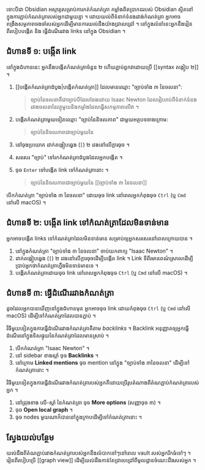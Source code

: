 ទោះបីជា Obsidian អស្ចារ្យសម្រាប់ការកត់កំណត់ត្រា កម្លាំងពិតប្រាកដរបស់ Obsidian ស្ថិតនៅក្នុងការភ្ជាប់កំណត់ត្រារបស់អ្នកជាមួយគ្នា ។​ ដោយយល់ពីទំនាក់ទំនងរវាង់កំណត់ត្រា អ្នកអាចពង្រឹងសម្ថភាពចងចាំរបស់អ្នកដើម្បីមានការយល់ដឹងយ៉ាងជ្រាលជ្រៅ ។ នៅក្នុងលំនាំនេះអ្នកនឹងរៀនពីរបៀបបង្កើត និង ធ្វើដំណើររវាង links នៅក្នុង Obsidian ។

## ជំហានទី ១: បង្កើត link

នៅក្នុងជំហាននេះ អ្នកនឹងបង្កើតកំណត់ត្រាចំនួន ២​ ហើយភ្ជាប់ពួកវាដោយប្រើ \[\[syntax តង្កៀប ២\]\] ។

1. [[បង្កើតកំណត់ត្រាដំបូង|បង្កើតកំណត់ត្រា]] ដែលមានឈ្មោះ "ច្បាប់ទាំង ៣​ នៃចលនា":

   > ច្បាប់នៃចលនាគឺជាច្បាប់បីដែលចែងដោយ Isaac Newton ដែលរៀបរាប់ពីទំនាក់ទំនងរវាងចលនានៃវត្ថុមួយនិងកម្លាំងដែលធ្វើសកម្មភាពលើវា ។

2. បង្កើតកំណត់ត្រាមួយទៀតឈ្មោះ "ច្បាប់នៃនិចលភាព" ជាមួយអត្ថបទចាងក្រោម:

   > ច្បាប់នៃនិចលភាពជាច្បាប់មួយនៃ

3. នៅចុងប្រយោគ ដាក់តង្កៀបឆ្វេង (`[`) ២ ដងនៅលើក្តារចុច ។
4. សរសេរ "ច្បាប់" ទៅរកកំណត់ត្រាដំបូងដែលអ្នកបង្កើត ។
5. ចុច `Enter` ទៅបង្កើត link ទៅកំណត់ត្រានោះ ។

   > ច្បាប់នៃនិចលភាពជាច្បាប់មួយនៃ \[\[ច្បាប់ទាំង ៣​ នៃចលនា\]\]

បើកកំណត់ត្រា "ច្បាប់ទាំង ៣​ នៃចលនា" ដោយចុច link នៅពេលអ្នកកំពុងចុច `Ctrl` (ឬ `Cmd` នៅលើ macOS) ។

## ជំហានទី ២: បង្កើត link ទៅកំណត់ត្រាដែលមិនទាន់មាន

អ្នកអាចបង្កើត links ទៅកំណត់ត្រាដែលមិនទាន់មាន​ សម្រាប់ឲ្យអ្នកសរសេរនៅពេលក្រោយបាន ។

1. នៅក្នុងកំណត់ត្រា "ច្បាប់ទាំង ៣​ នៃចលនា" ចាប់យកពាក្យ "Isaac Newton" ។
2. ដាក់តង្កៀបឆ្វេង (`[`) ២ ដង​នៅលើក្តារចុចដើម្បីបង្កើត link ។ Link ទីពីរមានពណ៌ស្រាលដើម្បីប្រាប់អ្នកថាកំណត់ត្រាហ្នឹងមិនទាន់មានទេ ។
3. បង្កើតកំណត់ត្រាដោយចុច link នៅពេលអ្នកកំពុងចុច `Ctrl` (ឬ `Cmd` នៅលើ macOS) ។

## ជំហានទី ៣: ធ្វើដំំណើររវាងកំណត់ត្រា

ដូចដែលអ្នកបានឃើញនៅក្នុងជំហានមុន អ្នកអាចចុច link ដោយកំពុងចុច `Ctrl` (ឬ `Cmd` នៅលើ macOS) ដើម្បីទៅកំណត់ត្រាដែលបានភ្ជាប់ ។

វិធីមួយទៀតក្នុងការធ្វើដំណើររវាងកំណត់ត្រាគឺតាម _backlinks_ ។ Backlink អនុញ្ញាតឲ្យអ្នកធ្វើដំណើរនៅក្នុងទិសផ្ទុយនៃកំណត់ត្រាដែលមានស្រាប់ ។

1. បើកកំណត់ត្រា "Isaac Newton" ។
2. នៅ sidebar ខាងស្តាំ ចុច **Backlinks** ។
3. នៅក្រោម **Linked mentions** ចុច mention នៅក្នុង "ច្បាប់ទាំង ៣​ នៃចលនា" ដើម្បីទៅកំណត់ត្រានោះ ។

វិធីមួយទៀតក្នុងការធ្វើដំណើររវាងកំណត់ត្រារបស់អ្នកគឺដោយប្រើរូបតំណាងពីតំណភ្ជាប់កំណត់ត្រារបស់អ្នក ។

1. នៅជ្រុងខាង លើ-ស្តាំ នៃកំណត់ត្រា ចុច **More options** (សញ្ញាចុច ៣) ។
2. ចុច **Open local graph** ។
3. ចុច nodes​ មួយណាក៏បាននៅក្នុងក្រាបដើម្បីទៅកំណត់ត្រានោះ ។

## ស្វែងយល់បន្ថែម

យល់ដឹងពីតំណភ្ជាប់រវាងកំណត់ត្រារបស់អ្នកនឹងលំបាកទៅៗនៅពេល vault របស់អ្នករីកធំទៅៗ ។ រៀនពីរបៀបប្រើ [[graph view]] ដើម្បីយល់ដឹងកាន់តែជ្រាលជ្រៅពីមូលដ្ឋានចំណេះដឹងរបស់អ្នក ។

